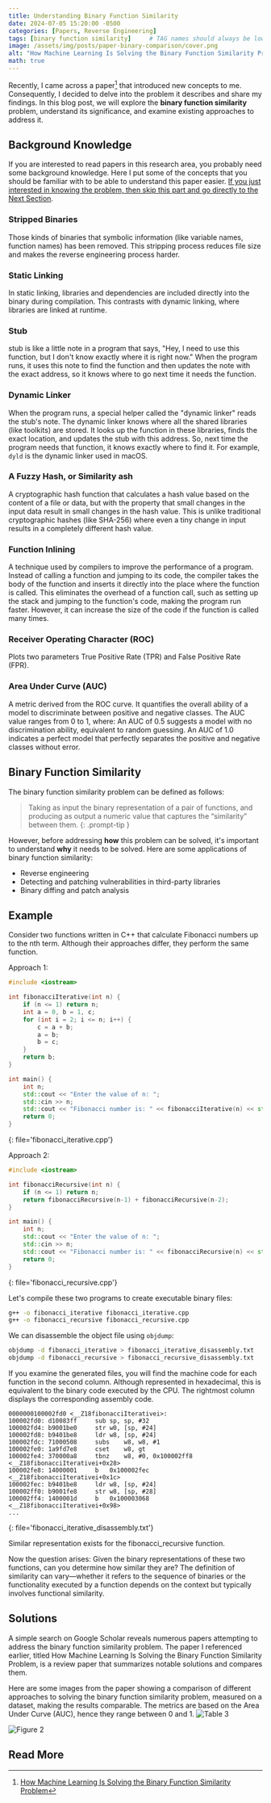 ```yaml
---
title: Understanding Binary Function Similarity
date: 2024-07-05 15:20:00 -0500
categories: [Papers, Reverse Engineering]
tags: [binary function similarity]     # TAG names should always be lowercase
image: /assets/img/posts/paper-binary-comparison/cover.png
alt: "How Machine Learning Is Solving the Binary Function Similarity Problem?"
math: true
---
```

Recently, I came across a paper[^footnote] that introduced new concepts to me. Consequently, I decided to delve into the problem it describes and share my findings. In this blog post, we will explore the **binary function similarity** problem, understand its significance, and examine existing approaches to address it.

## Background Knowledge
If you are interested to read papers in this research area, you probably need some background knowledge. Here I put some of the concepts that you should be familiar with to be able to understand this paper easier. [If you just interested in knowing the problem, then skip this part and go directly to the Next Section](#binary-function-similarity).

### Stripped Binaries
Those kinds of binaries that symbolic information (like variable names, function names) has been removed. This stripping process reduces file size and makes the reverse engineering process harder.

### Static Linking
In static linking, libraries and dependencies are included directly into the binary during compilation. This contrasts with dynamic linking, where libraries are linked at runtime.

### Stub
stub is like a little note in a program that says, "Hey, I need to use this function, but I don't know exactly where it is right now." When the program runs, it uses this note to find the function and then updates the note with the exact address, so it knows where to go next time it needs the function.

### Dynamic Linker
When the program runs, a special helper called the "dynamic linker" reads the stub's note. The dynamic linker knows where all the shared libraries (like toolkits) are stored. It looks up the function in these libraries, finds the exact location, and updates the stub with this address. So, next time the program needs that function, it knows exactly where to find it. For example, `dyld` is the dynamic linker used in macOS.

### A Fuzzy Hash, or Similarity ash
A cryptographic hash function that calculates a hash value based on the content of a file or data, but with the property that small changes in the input data result in small changes in the hash value. This is unlike traditional cryptographic hashes (like SHA-256) where even a tiny change in input results in a completely different hash value.

### Function Inlining
A technique used by compilers to improve the performance of a program. Instead of calling a function and jumping to its code, the compiler takes the body of the function and inserts it directly into the place where the function is called. This eliminates the overhead of a function call, such as setting up the stack and jumping to the function's code, making the program run faster. However, it can increase the size of the code if the function is called many times.

### Receiver Operating Character (ROC)
Plots two parameters True Positive Rate (TPR) and False Positive Rate (FPR).

### Area Under Curve (AUC)
A metric derived from the ROC curve. It quantifies the overall ability of a model to discriminate between positive and negative classes. The AUC value ranges from 0 to 1, where: An AUC of 0.5 suggests a model with no discrimination ability, equivalent to random guessing. An AUC of 1.0 indicates a perfect model that perfectly separates the positive and negative classes without error.

## Binary Function Similarity
The binary function similarity problem can be defined as follows:

> Taking as input the binary representation of a pair of functions, and producing as output a numeric value that captures the “similarity” between them.
{: .prompt-tip }

However, before addressing **how** this problem can be solved, it's important to understand **why** it needs to be solved. Here are some applications of binary function similarity:
- Reverse engineering
- Detecting and patching vulnerabilities in third-party libraries
- Binary diffing and patch analysis

## Example
Consider two functions written in C++ that calculate Fibonacci numbers up to the nth term. Although their approaches differ, they perform the same function.

Approach 1:
```c++
#include <iostream>

int fibonacciIterative(int n) {
    if (n <= 1) return n;
    int a = 0, b = 1, c;
    for (int i = 2; i <= n; i++) {
        c = a + b;
        a = b;
        b = c;
    }
    return b;
}

int main() {
    int n;
    std::cout << "Enter the value of n: ";
    std::cin >> n;
    std::cout << "Fibonacci number is: " << fibonacciIterative(n) << std::endl;
    return 0;
}
```
{: file='fibonacci_iterative.cpp'}

Approach 2:
```c++
#include <iostream>

int fibonacciRecursive(int n) {
    if (n <= 1) return n;
    return fibonacciRecursive(n-1) + fibonacciRecursive(n-2);
}

int main() {
    int n;
    std::cout << "Enter the value of n: ";
    std::cin >> n;
    std::cout << "Fibonacci number is: " << fibonacciRecursive(n) << std::endl;
    return 0;
}
```
{: file='fibonacci_recursive.cpp'}


Let's compile these two programs to create executable binary files:


```bash
g++ -o fibonacci_iterative fibonacci_iterative.cpp
g++ -o fibonacci_recursive fibonacci_recursive.cpp
```

We can disassemble the object file using `objdump`:
```bash
objdump -d fibonacci_iterative > fibonacci_iterative_disassembly.txt
objdump -d fibonacci_recursive > fibonacci_recursive_disassembly.txt
```

If you examine the generated files, you will find the machine code for each function in the second column. Although represented in hexadecimal, this is equivalent to the binary code executed by the CPU. The rightmost column displays the corresponding assembly code.
```
0000000100002fd0 <__Z18fibonacciIterativei>:
100002fd0: d10083ff    	sub	sp, sp, #32
100002fd4: b9001be0    	str	w0, [sp, #24]
100002fd8: b9401be8    	ldr	w8, [sp, #24]
100002fdc: 71000508    	subs	w8, w8, #1
100002fe0: 1a9fd7e8    	cset	w8, gt
100002fe4: 370000a8    	tbnz	w8, #0, 0x100002ff8 <__Z18fibonacciIterativei+0x28>
100002fe8: 14000001    	b	0x100002fec <__Z18fibonacciIterativei+0x1c>
100002fec: b9401be8    	ldr	w8, [sp, #24]
100002ff0: b9001fe8    	str	w8, [sp, #28]
100002ff4: 1400001d    	b	0x100003068 <__Z18fibonacciIterativei+0x98>
...
```
{: file='fibonacci_iterative_disassembly.txt'}

Similar representation exists for the fibonacci_recursive function.

Now the question arises: Given the binary representations of these two functions, can you determine how similar they are? The definition of similarity can vary—whether it refers to the sequence of binaries or the functionality executed by a function depends on the context but typically involves functional similarity.

## Solutions
A simple search on Google Scholar reveals numerous papers attempting to address the binary function similarity problem. The paper I referenced earlier, titled How Machine Learning Is Solving the Binary Function Similarity Problem, is a review paper that summarizes notable solutions and compares them.

Here are some images from the paper showing a comparison of different approaches to solving the binary function similarity problem, measured on a dataset, making the results comparable. The metrics are based on the Area Under Curve (AUC), hence they range between 0 and 1.
![Table 3](/assets/img/posts/paper-binary-comparison/table3-marcelli.png)

![Figure 2](/assets/img/posts/paper-binary-comparison/figure2-marcelli.png)

## Read More
[^footnote]: <a href="https://www.usenix.org/conference/usenixsecurity22/presentation/marcelli" target="_blank">How Machine Learning Is Solving the Binary Function Similarity Problem</a>